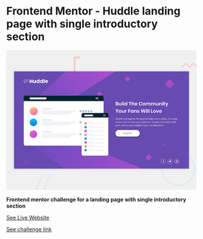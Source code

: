 # Frontend Mentor - Huddle landing page with single introductory section

![Design preview for the Huddle landing page with single introductory section](./images/desktop-preview.jpg)


**Frontend mentor challenge for a landing page with single introductory section**

[See Live Website](https://peoray.github.io/huddle/)

[See challenge link](https://www.frontendmentor.io/challenges/huddle-landing-page-with-a-single-introductory-section-B_2Wvxgi0)
